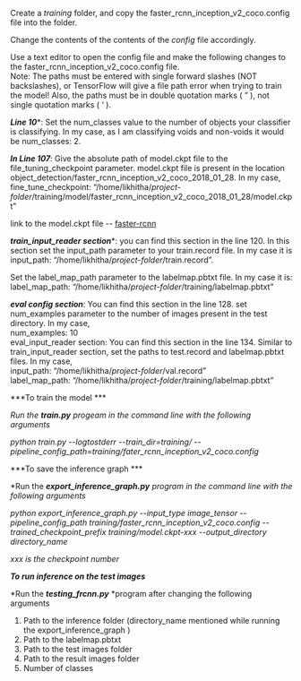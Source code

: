 Create a *training* folder, and copy the faster_rcnn_inception_v2_coco.config file into the folder.</br>

Change the contents of the contents of the *config* file accordingly.</br>

Use a text editor to open the config file and make the following changes to the faster_rcnn_inception_v2_coco.config file.</br>
Note: The paths must be entered with single forward slashes (NOT backslashes), or TensorFlow will give a file path error when trying to train the model! Also, the paths must be in double quotation marks ( ” ), not single quotation marks ( ‘ ). </br>

***Line 10****: Set the num_classes value to the number of objects your classifier is classifying. In my case, as I am classifying voids and non-voids it would be num_classes: 2.

***In Line 107***: Give the absolute path of model.ckpt file to the file_tuning_checkpoint parameter. model.ckpt file is present in the location object_detection/faster_rcnn_inception_v2_coco_2018_01_28. In my case,</br>
fine_tune_checkpoint: “/home/likhitha/*project-folder*/training/model/faster_rcnn_inception_v2_coco_2018_01_28/model.ckpt”</br>

link to the model.ckpt file -- [faster-rcnn](https://github.com/tensorflow/models/blob/master/research/object_detection/g3doc/detection_model_zoo.md) </br>

***train_input_reader section****: you can find this section in the line 120. In this section set the input_path parameter to your train.record file. In my case it is </br>
input_path: “/home/likhitha/*project-folder*/train.record”.</br>

Set the label_map_path parameter to the labelmap.pbtxt file. In my case it is:</br>
label_map_path: “/home/likhitha/*project-folder*/training/labelmap.pbtxt”</br>

***eval config section***: You can find this section in the line 128. set num_examples parameter to the number of images present in the test directory. In my case,</br>
num_examples: 10</br>
eval_input_reader section: You can find this section in the line 134. Similar to train_input_reader section, set the paths to test.record and labelmap.pbtxt files. In my case,</br>
input_path: “/home/likhitha/*project-folder*/val.record”</br>
label_map_path: “/home/likhitha/*project-folder*/training/labelmap.pbtxt”</br>


***To train the model ***

*Run the ***train.py*** progeam in the command line with the following arguments*</br>

*python train.py --logtostderr --train_dir=training/ --pipeline_config_path=training/fater_rcnn_inception_v2_coco.config*  </br>

***To save the inference graph *** 

*Run the ***export_inference_graph.py*** *program in the command line with the following arguments* </br>

*python export_inference_graph.py --input_type image_tensor --pipeline_config_path training/faster_rcnn_inception_v2_coco.config --trained_checkpoint_prefix training/model.ckpt-xxx --output_directory directory_name*  </br>

*xxx is the checkpoint number* </br>


***To run inference on the test images*** </br>

*Run the ***testing_frcnn.py*** *program after changing the following arguments </br>

1. Path to the inference folder (directory_name mentioned while running the export_inference_graph ) </br>
2. Path to the labelmap.pbtxt</br>
3. Path to the test images folder</br>
4. Path to the result images folder</br>
5. Number of classes </br>

